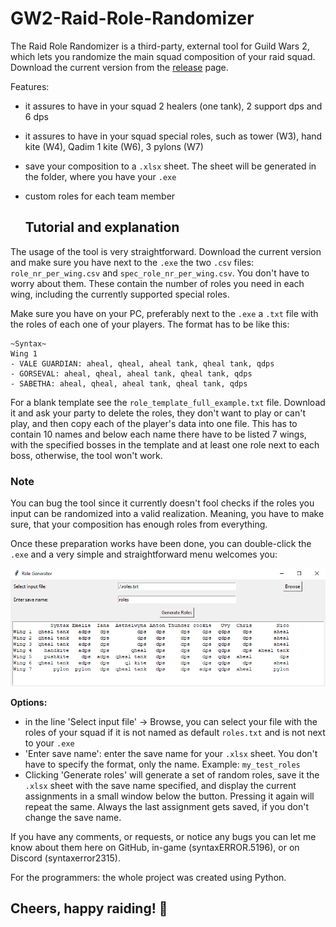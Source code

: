 # GW2-Raid-Role-Randomizer

The Raid Role Randomizer is a third-party, external tool for Guild Wars 2, which lets you randomize the main squad composition of your raid squad. Download the current version from the [release](https://github.com/BKris2315/GW2-Raid-Role-Randomizer/releases/tag/release) page.

Features:
- it assures to have in your squad 2 healers (one tank), 2 support dps and 6 dps
- it assures to have in your squad special roles, such as tower (W3), hand kite (W4), Qadim 1 kite (W6), 3 pylons (W7)
- save your composition to a ```.xlsx``` sheet. The sheet will be generated in the folder, where you have your ```.exe```
- custom roles for each team member

  ## Tutorial and explanation

The usage of the tool is very straightforward. Download the current version and make sure you have next to the ```.exe``` the two ```.csv``` files: ```role_nr_per_wing.csv``` and ```spec_role_nr_per_wing.csv```. You don't have to worry about them. These contain the number of roles you need in each wing, including the currently supported special roles.

Make sure you have on your PC, preferably next to the ```.exe``` a ```.txt``` file with the roles of each one of your players. The format has to be like this:

```
~Syntax~
Wing 1
- VALE GUARDIAN: aheal, qheal, aheal tank, qheal tank, qdps
- GORSEVAL: aheal, qheal, aheal tank, qheal tank, qdps
- SABETHA: aheal, qheal, aheal tank, qheal tank, qdps
```

For a blank template see the ```role_template_full_example.txt``` file. Download it and ask your party to delete the roles, they don't want to play or can't play, and then copy each of the player's data into one file. This has to contain 10 names and below each name there have to be listed 7 wings, with the specified bosses in the template and at least one role next to each boss, otherwise, the tool won't work.

### Note
You can bug the tool since it currently doesn't fool checks if the roles you input can be randomized into a valid realization. Meaning, you have to make sure, that your composition has enough roles from everything.

Once these preparation works have been done, you can double-click the ```.exe``` and a very simple and straightforward menu welcomes you:

![](docs/raid_roulette_demo_00.png)

**Options:**

- in the line 'Select input file' -> Browse, you can select your file with the roles of your squad if it is not named as default ```roles.txt``` and is not next to your ```.exe```
- 'Enter save name': enter the save name for your ```.xlsx``` sheet. You don't have to specify the format, only the name. Example: ```my_test_roles```
- Clicking 'Generate roles' will generate a set of random roles, save it the ```.xlsx``` sheet with the save name specified, and display the current assignments in a small window below the button. Pressing it again will repeat the same. Always the last assignment gets saved, if you don't change the save name.

If you have any comments, or requests, or notice any bugs you can let me know about them here on GitHub, in-game (syntaxERROR.5196), or on Discord (syntaxerror2315). 

For the programmers: the whole project was created using Python.

## Cheers, happy raiding! :tada:
  

